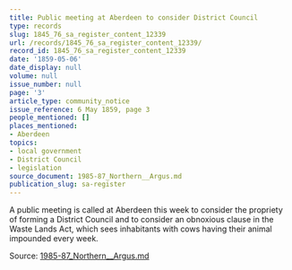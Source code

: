 ```yaml
---
title: Public meeting at Aberdeen to consider District Council
type: records
slug: 1845_76_sa_register_content_12339
url: /records/1845_76_sa_register_content_12339/
record_id: 1845_76_sa_register_content_12339
date: '1859-05-06'
date_display: null
volume: null
issue_number: null
page: '3'
article_type: community_notice
issue_reference: 6 May 1859, page 3
people_mentioned: []
places_mentioned:
- Aberdeen
topics:
- local government
- District Council
- legislation
source_document: 1985-87_Northern__Argus.md
publication_slug: sa-register
---
```


A public meeting is called at Aberdeen this week to consider the propriety of forming a District Council and to consider an obnoxious clause in the Waste Lands Act, which sees inhabitants with cows having their animal impounded every week.

Source: [1985-87_Northern__Argus.md](/downloads/markdown/1985-87_Northern__Argus.md)
